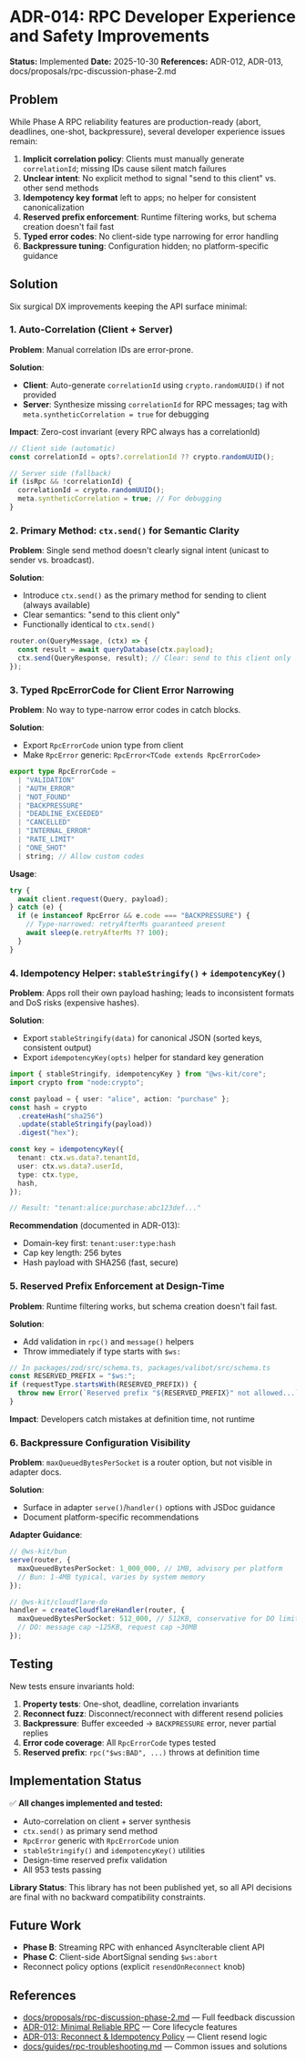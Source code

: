 # ADR-014: RPC Developer Experience and Safety Improvements

**Status:** Implemented
**Date:** 2025-10-30
**References:** ADR-012, ADR-013, docs/proposals/rpc-discussion-phase-2.md

## Problem

While Phase A RPC reliability features are production-ready (abort, deadlines, one-shot, backpressure), several developer experience issues remain:

1. **Implicit correlation policy**: Clients must manually generate `correlationId`; missing IDs cause silent match failures
2. **Unclear intent**: No explicit method to signal "send to this client" vs. other send methods
3. **Idempotency key format** left to apps; no helper for consistent canonicalization
4. **Reserved prefix enforcement**: Runtime filtering works, but schema creation doesn't fail fast
5. **Typed error codes**: No client-side type narrowing for error handling
6. **Backpressure tuning**: Configuration hidden; no platform-specific guidance

## Solution

Six surgical DX improvements keeping the API surface minimal:

### 1. Auto-Correlation (Client + Server)

**Problem**: Manual correlation IDs are error-prone.

**Solution**:

- **Client**: Auto-generate `correlationId` using `crypto.randomUUID()` if not provided
- **Server**: Synthesize missing `correlationId` for RPC messages; tag with `meta.syntheticCorrelation = true` for debugging

**Impact**: Zero-cost invariant (every RPC always has a correlationId)

```typescript
// Client side (automatic)
const correlationId = opts?.correlationId ?? crypto.randomUUID();

// Server side (fallback)
if (isRpc && !correlationId) {
  correlationId = crypto.randomUUID();
  meta.syntheticCorrelation = true; // For debugging
}
```

### 2. Primary Method: `ctx.send()` for Semantic Clarity

**Problem**: Single send method doesn't clearly signal intent (unicast to sender vs. broadcast).

**Solution**:

- Introduce `ctx.send()` as the primary method for sending to client (always available)
- Clear semantics: "send to this client only"
- Functionally identical to `ctx.send()`

```typescript
router.on(QueryMessage, (ctx) => {
  const result = await queryDatabase(ctx.payload);
  ctx.send(QueryResponse, result); // Clear: send to this client only
});
```

### 3. Typed RpcErrorCode for Client Error Narrowing

**Problem**: No way to type-narrow error codes in catch blocks.

**Solution**:

- Export `RpcErrorCode` union type from client
- Make `RpcError` generic: `RpcError<TCode extends RpcErrorCode>`

```typescript
export type RpcErrorCode =
  | "VALIDATION"
  | "AUTH_ERROR"
  | "NOT_FOUND"
  | "BACKPRESSURE"
  | "DEADLINE_EXCEEDED"
  | "CANCELLED"
  | "INTERNAL_ERROR"
  | "RATE_LIMIT"
  | "ONE_SHOT"
  | string; // Allow custom codes
```

**Usage**:

```typescript
try {
  await client.request(Query, payload);
} catch (e) {
  if (e instanceof RpcError && e.code === "BACKPRESSURE") {
    // Type-narrowed: retryAfterMs guaranteed present
    await sleep(e.retryAfterMs ?? 100);
  }
}
```

### 4. Idempotency Helper: `stableStringify()` + `idempotencyKey()`

**Problem**: Apps roll their own payload hashing; leads to inconsistent formats and DoS risks (expensive hashes).

**Solution**:

- Export `stableStringify(data)` for canonical JSON (sorted keys, consistent output)
- Export `idempotencyKey(opts)` helper for standard key generation

```typescript
import { stableStringify, idempotencyKey } from "@ws-kit/core";
import crypto from "node:crypto";

const payload = { user: "alice", action: "purchase" };
const hash = crypto
  .createHash("sha256")
  .update(stableStringify(payload))
  .digest("hex");

const key = idempotencyKey({
  tenant: ctx.ws.data?.tenantId,
  user: ctx.ws.data?.userId,
  type: ctx.type,
  hash,
});

// Result: "tenant:alice:purchase:abc123def..."
```

**Recommendation** (documented in ADR-013):

- Domain-key first: `tenant:user:type:hash`
- Cap key length: 256 bytes
- Hash payload with SHA256 (fast, secure)

### 5. Reserved Prefix Enforcement at Design-Time

**Problem**: Runtime filtering works, but schema creation doesn't fail fast.

**Solution**:

- Add validation in `rpc()` and `message()` helpers
- Throw immediately if type starts with `$ws:`

```typescript
// In packages/zod/src/schema.ts, packages/valibot/src/schema.ts
const RESERVED_PREFIX = "$ws:";
if (requestType.startsWith(RESERVED_PREFIX)) {
  throw new Error(`Reserved prefix "${RESERVED_PREFIX}" not allowed...`);
}
```

**Impact**: Developers catch mistakes at definition time, not runtime

### 6. Backpressure Configuration Visibility

**Problem**: `maxQueuedBytesPerSocket` is a router option, but not visible in adapter docs.

**Solution**:

- Surface in adapter `serve()`/`handler()` options with JSDoc guidance
- Document platform-specific recommendations

**Adapter Guidance**:

```typescript
// @ws-kit/bun
serve(router, {
  maxQueuedBytesPerSocket: 1_000_000, // 1MB, advisory per platform
  // Bun: 1-4MB typical, varies by system memory
});

// @ws-kit/cloudflare-do
handler = createCloudflareHandler(router, {
  maxQueuedBytesPerSocket: 512_000, // 512KB, conservative for DO limits
  // DO: message cap ~125KB, request cap ~30MB
});
```

## Testing

New tests ensure invariants hold:

1. **Property tests**: One-shot, deadline, correlation invariants
2. **Reconnect fuzz**: Disconnect/reconnect with different resend policies
3. **Backpressure**: Buffer exceeded → `BACKPRESSURE` error, never partial replies
4. **Error code coverage**: All `RpcErrorCode` types tested
5. **Reserved prefix**: `rpc("$ws:BAD", ...)` throws at definition time

## Implementation Status

✅ **All changes implemented and tested:**

- Auto-correlation on client + server synthesis
- `ctx.send()` as primary send method
- `RpcError` generic with `RpcErrorCode` union
- `stableStringify()` and `idempotencyKey()` utilities
- Design-time reserved prefix validation
- All 953 tests passing

**Library Status**: This library has not been published yet, so all API decisions are final with no backward compatibility constraints.

## Future Work

- **Phase B**: Streaming RPC with enhanced AsyncIterable client API
- **Phase C**: Client-side AbortSignal sending `$ws:abort`
- Reconnect policy options (explicit `resendOnReconnect` knob)

## References

- [docs/proposals/rpc-discussion-phase-2.md](../proposals/rpc-discussion-phase-2.md) — Full feedback discussion
- [ADR-012: Minimal Reliable RPC](./012-rpc-minimal-reliable.md) — Core lifecycle features
- [ADR-013: Reconnect & Idempotency Policy](./013-rpc-reconnect-idempotency.md) — Client resend logic
- [docs/guides/rpc-troubleshooting.md](../guides/rpc-troubleshooting.md) — Common issues and solutions
